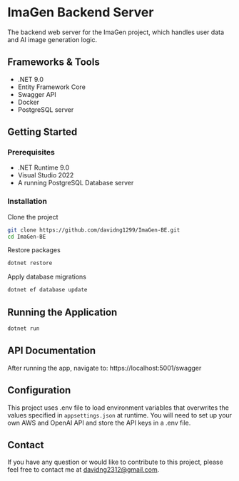 # ImaGen Backend Server
The backend web server for the ImaGen project, which handles user data and AI image generation logic.

## Frameworks & Tools
- .NET 9.0
- Entity Framework Core
- Swagger API
- Docker
- PostgreSQL server

## Getting Started
### Prerequisites
- .NET Runtime 9.0
- Visual Studio 2022
- A running PostgreSQL Database server

### Installation
Clone the project
```bash
git clone https://github.com/davidng1299/ImaGen-BE.git
cd ImaGen-BE
```

Restore packages
```bash
dotnet restore
```

Apply database migrations
```bash
dotnet ef database update
```
## Running the Application
```bash
dotnet run
```

## API Documentation
After running the app, navigate to: https://localhost:5001/swagger

## Configuration
This project uses .env file to load environment variables that overwrites the values specified in `appsettings.json` at runtime. You will need to set up your own AWS and OpenAI API and store the API keys in a .env file.

## Contact
If you have any question or would like to contribute to this project, please feel free to contact me at davidng2312@gmail.com.
